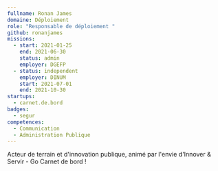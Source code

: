 ```yaml
---
fullname: Ronan James
domaine: Déploiement
role: "Responsable de déploiement "
github: ronanjames
missions:
  - start: 2021-01-25
    end: 2021-06-30
    status: admin
    employer: DGEFP
  - status: independent
    employer: DINUM
    start: 2021-07-01
    end: 2021-10-30
startups:
  - carnet.de.bord
badges:
  - segur
competences:
  - Communication
  - Administration Publique
---
```

Acteur de terrain et d'innovation publique, animé par l'envie d'Innover & Servir - Go Carnet de bord !